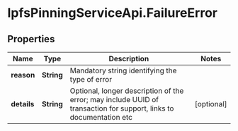 # IpfsPinningServiceApi.FailureError

## Properties

Name | Type | Description | Notes
------------ | ------------- | ------------- | -------------
**reason** | **String** | Mandatory string identifying the type of error | 
**details** | **String** | Optional, longer description of the error; may include UUID of transaction for support, links to documentation etc | [optional] 


